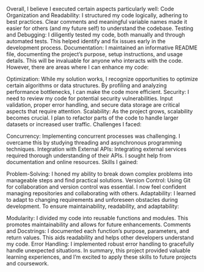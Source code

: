 Overall, I believe I executed certain aspects particularly well:
Code Organization and Readability: I structured my code logically, adhering to best practices. Clear comments and meaningful variable names made it easier for others (and my future self) to understand the codebase.
Testing and Debugging: I diligently tested my code, both manually and through automated tests. This helped identify and fix issues early in the development process.
Documentation: I maintained an informative README file, documenting the project’s purpose, setup instructions, and usage details. This will be invaluable for anyone who interacts with the code.
However, there are areas where I can enhance my code:

Optimization: While my solution works, I recognize opportunities to optimize certain algorithms or data structures. By profiling and analyzing performance bottlenecks, I can make the code more efficient.
Security: I need to review my code for potential security vulnerabilities. Input validation, proper error handling, and secure data storage are critical aspects that require attention.
Scalability: As the project grows, scalability becomes crucial. I plan to refactor parts of the code to handle larger datasets or increased user traffic.
Challenges I faced:

Concurrency: Implementing concurrent processes was challenging. I overcame this by studying threading and asynchronous programming techniques.
Integration with External APIs: Integrating external services required thorough understanding of their APIs. I sought help from documentation and online resources.
Skills I gained:

Problem-Solving: I honed my ability to break down complex problems into manageable steps and find practical solutions.
Version Control: Using Git for collaboration and version control was essential. I now feel confident managing repositories and collaborating with others.
Adaptability: I learned to adapt to changing requirements and unforeseen obstacles during development.
To ensure maintainability, readability, and adaptability:

Modularity: I divided my code into reusable functions and modules. This promotes maintainability and allows for future enhancements.
Comments and Docstrings: I documented each function’s purpose, parameters, and return values. This aids readability and helps other developers understand my code.
Error Handling: I implemented robust error handling to gracefully handle unexpected situations.
In summary, this project provided valuable learning experiences, and I’m excited to apply these skills to future projects and coursework.
